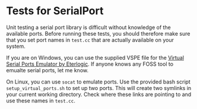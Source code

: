 # Tests for SerialPort

Unit testing a serial port library is difficult without knowledge of the available ports. Before running these tests, you should therefore make sure that you set port names in ``test.cc`` that are actually available on your system.

If you are on Windows, you can use the supplied VSPE file for the [Virtual Serial Ports Emulator by Eterlogic](http://www.eterlogic.com/Products.VSPE.html). If anyone knows any FOSS tool to emualte serial ports, let me know.

On Linux, you can use `socat` to emulate ports. Use the provided bash script `setup_virtual_ports.sh` to set up two ports. This will create two symlinks in your current working directory. Check where these links are pointing to and use these names in `test.cc`.